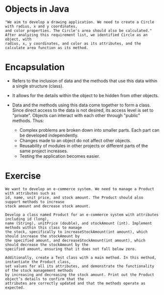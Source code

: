 # Objects in Java
    "We aim to develop a drawing application. We need to create a Circle with radius, x and y coordinates,
    and color properties. The Circle's area should also be calculated."
    After analyzing this requirement list, we identified Circle as an object, with
    radius, x, y coordinates, and color as its attributes, and the calculate area function as its method.

# Encapsulation
* Refers to the inclusion of data and the methods that use this data within a single structure (class).
* It allows for the details within the object to be hidden from other objects.
* Data and the methods using this data come together to form a class. Since direct access to the data is not desired, 
its access level is set to "private". Objects can interact with each other through "public" methods. Thus:

    * Complex problems are broken down into smaller parts. Each part can be developed independently.
    * Changes made to an object do not affect other objects.
    * Reusability of modules in other projects or different parts of the same project increases.
    * Testing the application becomes easier.

# Exercise
    We want to develop an e-commerce system. We need to manage a Product with attributes such as 
    id, name, unit price, and stock amount. The Product should also support methods to increase 
    stock amount and decrease stock amount.

    Develop a class named Product for an e-commerce system with attributes including id (long), 
    name (String), unitPrice (double), and stockAmount (int). Implement methods within this class to manage 
    the stock, specifically to increaseStockAmount(int amount), which should increase the stockAmount by 
    the specified amount, and decreaseStockAmount(int amount), which should decrease the stockAmount by the 
    specified amount, ensuring that it does not fall below zero.

    Additionally, create a Test class with a main method. In this method, instantiate the Product class, 
    set values for all its attributes, and demonstrate the functionality of the stock management methods 
    by increasing and decreasing the stock amount. Print out the Product object’s details to confirm that the 
    attributes are correctly updated and that the methods operate as expected.



    
